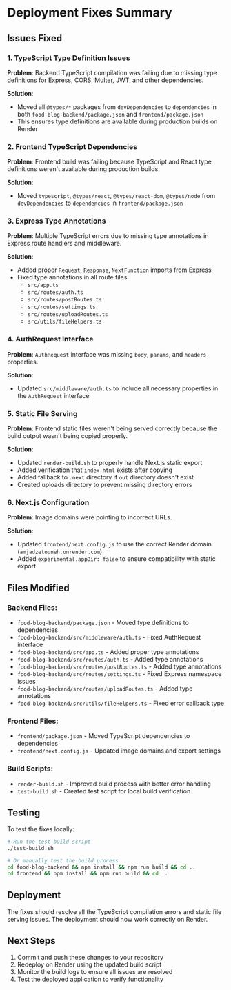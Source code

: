 # Deployment Fixes Summary

## Issues Fixed

### 1. TypeScript Type Definition Issues

**Problem**: Backend TypeScript compilation was failing due to missing type definitions for Express, CORS, Multer, JWT, and other dependencies.

**Solution**:

- Moved all `@types/*` packages from `devDependencies` to `dependencies` in both `food-blog-backend/package.json` and `frontend/package.json`
- This ensures type definitions are available during production builds on Render

### 2. Frontend TypeScript Dependencies

**Problem**: Frontend build was failing because TypeScript and React type definitions weren't available during production builds.

**Solution**:

- Moved `typescript`, `@types/react`, `@types/react-dom`, `@types/node` from `devDependencies` to `dependencies` in `frontend/package.json`

### 3. Express Type Annotations

**Problem**: Multiple TypeScript errors due to missing type annotations in Express route handlers and middleware.

**Solution**:

- Added proper `Request`, `Response`, `NextFunction` imports from Express
- Fixed type annotations in all route files:
  - `src/app.ts`
  - `src/routes/auth.ts`
  - `src/routes/postRoutes.ts`
  - `src/routes/settings.ts`
  - `src/routes/uploadRoutes.ts`
  - `src/utils/fileHelpers.ts`

### 4. AuthRequest Interface

**Problem**: `AuthRequest` interface was missing `body`, `params`, and `headers` properties.

**Solution**:

- Updated `src/middleware/auth.ts` to include all necessary properties in the `AuthRequest` interface

### 5. Static File Serving

**Problem**: Frontend static files weren't being served correctly because the build output wasn't being copied properly.

**Solution**:

- Updated `render-build.sh` to properly handle Next.js static export
- Added verification that `index.html` exists after copying
- Added fallback to `.next` directory if `out` directory doesn't exist
- Created uploads directory to prevent missing directory errors

### 6. Next.js Configuration

**Problem**: Image domains were pointing to incorrect URLs.

**Solution**:

- Updated `frontend/next.config.js` to use the correct Render domain (`amjadzetouneh.onrender.com`)
- Added `experimental.appDir: false` to ensure compatibility with static export

## Files Modified

### Backend Files:

- `food-blog-backend/package.json` - Moved type definitions to dependencies
- `food-blog-backend/src/middleware/auth.ts` - Fixed AuthRequest interface
- `food-blog-backend/src/app.ts` - Added proper type annotations
- `food-blog-backend/src/routes/auth.ts` - Added type annotations
- `food-blog-backend/src/routes/postRoutes.ts` - Added type annotations
- `food-blog-backend/src/routes/settings.ts` - Fixed Express namespace issues
- `food-blog-backend/src/routes/uploadRoutes.ts` - Added type annotations
- `food-blog-backend/src/utils/fileHelpers.ts` - Fixed error callback type

### Frontend Files:

- `frontend/package.json` - Moved TypeScript dependencies to dependencies
- `frontend/next.config.js` - Updated image domains and export settings

### Build Scripts:

- `render-build.sh` - Improved build process with better error handling
- `test-build.sh` - Created test script for local build verification

## Testing

To test the fixes locally:

```bash
# Run the test build script
./test-build.sh

# Or manually test the build process
cd food-blog-backend && npm install && npm run build && cd ..
cd frontend && npm install && npm run build && cd ..
```

## Deployment

The fixes should resolve all the TypeScript compilation errors and static file serving issues. The deployment should now work correctly on Render.

## Next Steps

1. Commit and push these changes to your repository
2. Redeploy on Render using the updated build script
3. Monitor the build logs to ensure all issues are resolved
4. Test the deployed application to verify functionality
